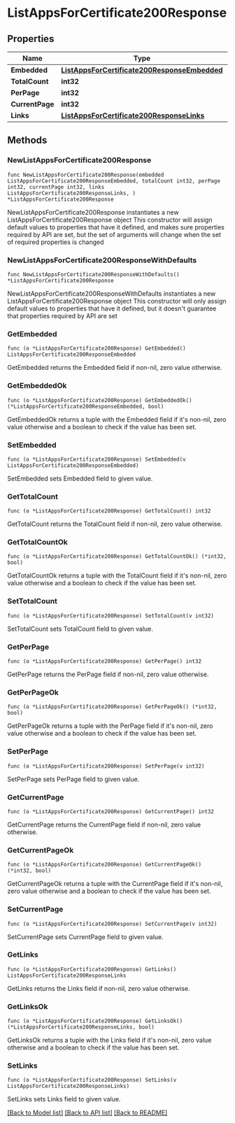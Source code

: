 # ListAppsForCertificate200Response

## Properties

Name | Type | Description | Notes
------------ | ------------- | ------------- | -------------
**Embedded** | [**ListAppsForCertificate200ResponseEmbedded**](ListAppsForCertificate200ResponseEmbedded.md) |  | 
**TotalCount** | **int32** |  | 
**PerPage** | **int32** |  | 
**CurrentPage** | **int32** |  | 
**Links** | [**ListAppsForCertificate200ResponseLinks**](ListAppsForCertificate200ResponseLinks.md) |  | 

## Methods

### NewListAppsForCertificate200Response

`func NewListAppsForCertificate200Response(embedded ListAppsForCertificate200ResponseEmbedded, totalCount int32, perPage int32, currentPage int32, links ListAppsForCertificate200ResponseLinks, ) *ListAppsForCertificate200Response`

NewListAppsForCertificate200Response instantiates a new ListAppsForCertificate200Response object
This constructor will assign default values to properties that have it defined,
and makes sure properties required by API are set, but the set of arguments
will change when the set of required properties is changed

### NewListAppsForCertificate200ResponseWithDefaults

`func NewListAppsForCertificate200ResponseWithDefaults() *ListAppsForCertificate200Response`

NewListAppsForCertificate200ResponseWithDefaults instantiates a new ListAppsForCertificate200Response object
This constructor will only assign default values to properties that have it defined,
but it doesn't guarantee that properties required by API are set

### GetEmbedded

`func (o *ListAppsForCertificate200Response) GetEmbedded() ListAppsForCertificate200ResponseEmbedded`

GetEmbedded returns the Embedded field if non-nil, zero value otherwise.

### GetEmbeddedOk

`func (o *ListAppsForCertificate200Response) GetEmbeddedOk() (*ListAppsForCertificate200ResponseEmbedded, bool)`

GetEmbeddedOk returns a tuple with the Embedded field if it's non-nil, zero value otherwise
and a boolean to check if the value has been set.

### SetEmbedded

`func (o *ListAppsForCertificate200Response) SetEmbedded(v ListAppsForCertificate200ResponseEmbedded)`

SetEmbedded sets Embedded field to given value.


### GetTotalCount

`func (o *ListAppsForCertificate200Response) GetTotalCount() int32`

GetTotalCount returns the TotalCount field if non-nil, zero value otherwise.

### GetTotalCountOk

`func (o *ListAppsForCertificate200Response) GetTotalCountOk() (*int32, bool)`

GetTotalCountOk returns a tuple with the TotalCount field if it's non-nil, zero value otherwise
and a boolean to check if the value has been set.

### SetTotalCount

`func (o *ListAppsForCertificate200Response) SetTotalCount(v int32)`

SetTotalCount sets TotalCount field to given value.


### GetPerPage

`func (o *ListAppsForCertificate200Response) GetPerPage() int32`

GetPerPage returns the PerPage field if non-nil, zero value otherwise.

### GetPerPageOk

`func (o *ListAppsForCertificate200Response) GetPerPageOk() (*int32, bool)`

GetPerPageOk returns a tuple with the PerPage field if it's non-nil, zero value otherwise
and a boolean to check if the value has been set.

### SetPerPage

`func (o *ListAppsForCertificate200Response) SetPerPage(v int32)`

SetPerPage sets PerPage field to given value.


### GetCurrentPage

`func (o *ListAppsForCertificate200Response) GetCurrentPage() int32`

GetCurrentPage returns the CurrentPage field if non-nil, zero value otherwise.

### GetCurrentPageOk

`func (o *ListAppsForCertificate200Response) GetCurrentPageOk() (*int32, bool)`

GetCurrentPageOk returns a tuple with the CurrentPage field if it's non-nil, zero value otherwise
and a boolean to check if the value has been set.

### SetCurrentPage

`func (o *ListAppsForCertificate200Response) SetCurrentPage(v int32)`

SetCurrentPage sets CurrentPage field to given value.


### GetLinks

`func (o *ListAppsForCertificate200Response) GetLinks() ListAppsForCertificate200ResponseLinks`

GetLinks returns the Links field if non-nil, zero value otherwise.

### GetLinksOk

`func (o *ListAppsForCertificate200Response) GetLinksOk() (*ListAppsForCertificate200ResponseLinks, bool)`

GetLinksOk returns a tuple with the Links field if it's non-nil, zero value otherwise
and a boolean to check if the value has been set.

### SetLinks

`func (o *ListAppsForCertificate200Response) SetLinks(v ListAppsForCertificate200ResponseLinks)`

SetLinks sets Links field to given value.



[[Back to Model list]](../README.md#documentation-for-models) [[Back to API list]](../README.md#documentation-for-api-endpoints) [[Back to README]](../README.md)


